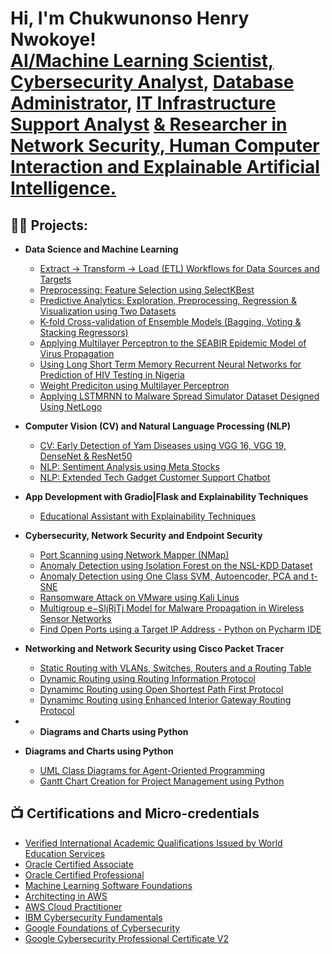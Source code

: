 <h1>Hi, I'm Chukwunonso Henry Nwokoye! <br/><a href="https://github.com/ChiNonsoHenry16">AI/Machine Learning Scientist, Cybersecurity Analyst</a>, <a href="https://www.linkedin.com/in/henry-chukwunonso-phd/">Database Administrator</a>, <a href="https://www.linkedin.com/in/henry-chukwunonso-phd/">IT Infrastructure Support Analyst</a> <a href="https://scholar.google.com/citations?user=FJGeeEAAAAAJ"> & Researcher in Network Security, Human Computer Interaction and Explainable Artificial Intelligence.</a></h1>
  
<h2>👨‍💻 Projects:</h2>

- <b> Data Science and Machine Learning </b>
  - [Extract → Transform → Load (ETL) Workflows for Data Sources and Targets](https://github.com/ChiNonsoHenry16/ETL_collections)
  - [Preprocessing: Feature Selection using SelectKBest](Selecting_K_best_features_Pig_Weight.ipynb)
  - [Predictive Analytics: Exploration, Preprocessing, Regression & Visualization using Two Datasets](CRA_Exam_Data_Analysis_using_Two_Datasets.ipynb)
  - [K-fold Cross-validation of Ensemble Models (Bagging, Voting & Stacking Regressors)](Kfold_Validation_of_Ensemble_Models.ipynb)
  - [Applying Multilayer Perceptron to the SEABIR Epidemic Model of Virus Propagation](SEABIR_Epidemic_Model_with_MLP_Regressor.ipynb)
  - [Using Long Short Term Memory Recurrent Neural Networks for Prediction of HIV Testing in Nigeria](LSTM_on_HIV_Testing_Data_from_Nigeria.ipynb)
  - [Weight Prediciton using Multilayer Perceptron](MLP_for_weight_prediction_for_First_Scientific_Reports_Paper.ipynb)
  - [Applying LSTMRNN to Malware Spread Simulator Dataset Designed Using NetLogo](Malware_Spread_Simulator_with_100_Nodes_+_LSTM.ipynb)
 
- <b>Computer Vision (CV) and Natural Language Processing (NLP)</b>
  - [CV: Early Detection of Yam Diseases using VGG 16, VGG 19, DenseNet & ResNet50](https://github.com/ChiNonsoHenry16/VGG16-VGG-19-DenseNet-ResNet50-for-Yam-Diseases-Detection/tree/main)
  - [NLP: Sentiment Analysis using Meta Stocks]()
  - [NLP: Extended Tech Gadget Customer Support Chatbot](Extended_Tech_Gadget_Customer_Support_Chatbot.ipynb)
 
- <b>App Development with Gradio|Flask and Explainability Techniques</b>
  - [Educational Assistant with Explainability Techniques](Case_3_%287%29_Online_Education_Assistant_With_Explainability%20Techniques.ipynb)
    
- <b>Cybersecurity, Network Security and Endpoint Security </b>
  - [Port Scanning using Network Mapper (NMap)](https://github.com/ChiNonsoHenry16/PortScanning-NMap)
  - [Anomaly Detection using Isolation Forest on the NSL-KDD Dataset](https://github.com/ChiNonsoHenry16/anomaly-detection-isoforest)
  - [Anomaly Detection using One Class SVM, Autoencoder, PCA and t-SNE](https://github.com/ChiNonsoHenry16/AnomalyDetection-1-class-SVM-Autoencoder-PCA-t-SNE)
  - [Ransomware Attack on VMware using Kali Linus](https://github.com/ChiNonsoHenry16/RansomwareAttackVMware2017)
  - [Multigroup e−SIjRjTj Model for Malware Propagation in Wireless Sensor Networks](Multigroup_e−SIjRjTj_Model_for_Malware_Propagation_in_WSN.ipynb)
  - [Find Open Ports using a Target IP Address - Python on Pycharm IDE](https://github.com/ChiNonsoHenry16/FindOpenPortsUsingPython)

- <b>Networking and Network Security using Cisco Packet Tracer</b>
  - [Static Routing with VLANs, Switches, Routers and a Routing Table](https://github.com/ChiNonsoHenry16/Static-Routing)
  - [Dynamic Routing using Routing Information Protocol]()
  - [Dynamimc Routing using Open Shortest Path First Protocol](https://github.com/ChiNonsoHenry16/Dynamic-RoutingOSPF)
  - [Dynamimc Routing using Enhanced Interior Gateway Routing Protocol](https://github.com/ChiNonsoHenry16/Dynamic-Routing-using-EIGRP)
 
- - <b>Diagrams and Charts using Python</b>
    
- <b>Diagrams and Charts using Python</b>
  - [UML Class Diagrams for Agent-Oriented Programming](UML_Diagrams_in_Agent_oriented_Programming.ipynb)
  - [Gantt Chart Creation for Project Management using Python](Gantt_Chart_for_Ultrafund_Project.ipynb)
 
    
<h2>📺 Certifications and Micro-credentials</h2>

   - [Verified International Academic Qualifications Issued by World Education Services](https://www.credly.com/badges/2b6a9fab-4a8d-4647-8761-bfc74d8f6ea7/public_url) 
   - [Oracle Certified Associate](https://drive.google.com/file/d/10u0UoRHdLPvDvcDZ5tF5bcAALn9hyPkT/view?usp=sharing)
   - [Oracle Certified Professional](https://drive.google.com/file/d/10u0UoRHdLPvDvcDZ5tF5bcAALn9hyPkT/view?usp=sharing)
   - [Machine Learning Software Foundations](https://certificate.bcdiploma.com/check/1D50F0673D21DD2DB316874E0614E9611EA824ECD929B5626F57B885BB11E8BFdU02NUZLV0VQdXErNDZZb1dsSW9Fa2IzR0hxLy9lQTVDTUZ6ZEFFTXpHemw1TzNL)
   - [Architecting in AWS](https://drive.google.com/file/d/14rd-4F61WW-b7Z06bpYKxN3enacWpxNz/view?usp=sharing)
   - [AWS Cloud Practitioner](https://drive.google.com/file/d/1Y-67qbMECmCm_-A_Fn3Wa-hrT7FO3tQA/view?usp=sharing)
   - [IBM Cybersecurity Fundamentals](https://www.credly.com/badges/ff50325f-ea22-4d1a-9a7c-f0b1a20008fd/public_url)
   - [Google Foundations of Cybersecurity](https://coursera.org/share/8e21812ecc7cf24f0e59154334ce112b)
   - [Google Cybersecurity Professional Certificate V2](https://www.credly.com/badges/ef631090-2937-42be-ab11-23ba9494a4dd/public_url)
  
